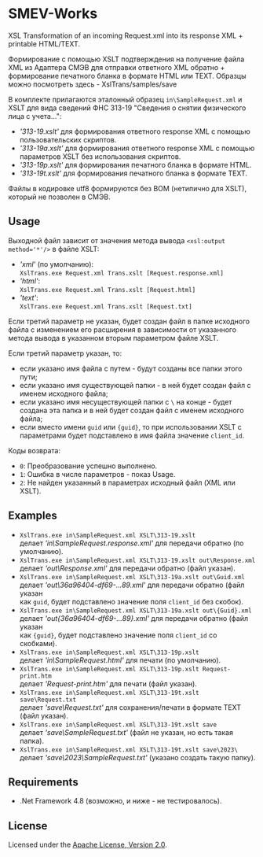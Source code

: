 # SMEV-Works

XSL Transformation of an incoming Request.xml into its response XML +
printable HTML/TEXT.

Формирование с помощью XSLT подтверждения на получение файла XML из Адаптера
СМЭВ для отправки ответного XML обратно + формирование печатного бланка в
формате HTML или TEXT. Образцы можно посмотреть здесь - XslTrans/samples/save

В комплекте прилагаются эталонный образец `in\SampleRequest.xml` и XSLT для
вида сведений ФНС 313-19 "Сведения о снятии физического лица с учета...":

- *'313-19.xslt'* для формирования ответного response XML с помощью
пользовательских скриптов.
- *'313-19a.xslt'* для формирования ответного response XML с помощью
параметров XSLT без использования скриптов.
- *'313-19p.xslt'* для формирования печатного бланка в формате HTML.
- *'313-19t.xslt'* для формирования печатного бланка в формате TEXT.

Файлы в кодировке utf8 формируются без BOM (нетипично для XSLT), который
не позволен в СМЭВ.

## Usage

Выходной файл зависит от значения метода вывода `<xsl:output method='*'/>`
в файле XSLT:

- *'xml'* (по умолчанию):  
`XslTrans.exe Request.xml Trans.xslt [Request.response.xml]`
- *'html'*:  
`XslTrans.exe Request.xml Trans.xslt [Request.html]`
- *'text'*:  
`XslTrans.exe Request.xml Trans.xslt [Request.txt]`

Если третий параметр не указан, будет создан файл в папке исходного файла
с изменением его расширения в зависимости от указанного метода вывода в
указанном вторым параметром файле XSLT.

Если третий параметр указан, то:

- если указано имя файла с путем - будут созданы все папки этого пути;
- если указано имя существующей папки - в ней будет создан файл с именем
исходного файла;
- если указано имя несуществующей папки с `\` на конце - будет создана
эта папка и в ней будет создан файл с именем исходного файла;
- если вместо имени `guid` или `{guid}`, то при использовании XSLT с
параметрами будет подставлено в имя файла значение `client_id`.

Коды возврата:

- `0`: Преобразование успешно выполнено.
- `1`: Ошибка в числе параметров - показ Usage.
- `2`: Не найден указанный в параметрах исходный файл (XML или XSLT).

## Examples

- `XslTrans.exe in\SampleRequest.xml XSLT\313-19.xslt`  
делает *'in\SampleRequest.response.xml'* для передачи обратно (по умолчанию).
- `XslTrans.exe in\SampleRequest.xml XSLT\313-19.xslt out\Response.xml`  
делает *'out\Response.xml'* для передачи обратно (файл указан).
- `XslTrans.exe in\SampleRequest.xml XSLT\313-19a.xslt out\Guid.xml`  
делает *'out\36a96404-df69-...89.xml'* для передачи обратно (файл указан  
как `guid`, будет подставлено значение поля `client_id` без скобок).
- `XslTrans.exe in\SampleRequest.xml XSLT\313-19a.xslt out\{Guid}.xml`  
делает *'out\{36a96404-df69-...89}.xml'* для передачи обратно (файл указан  
как `{guid}`, будет подставлено значение поля `client_id` со скобками).
- `XslTrans.exe in\SampleRequest.xml XSLT\313-19p.xslt`  
делает *'in\SampleRequest.html'* для печати (по умолчанию).
- `XslTrans.exe in\SampleRequest.xml XSLT\313-19p.xslt Request-print.htm`  
делает *'Request-print.htm'* для печати (файл указан).
- `XslTrans.exe in\SampleRequest.xml XSLT\313-19t.xslt save\Request.txt`  
делает *'save\Request.txt'* для сохранения/печати в формате TEXT
(файл указан).
- `XslTrans.exe in\SampleRequest.xml XSLT\313-19t.xslt save`  
делает *'save\SampleRequest.txt'* (файл не указан, но есть такая папка).
- `XslTrans.exe in\SampleRequest.xml XSLT\313-19t.xslt save\2023\`  
делает *'save\2023\SampleRequest.txt'* (указано создать такую папку).

## Requirements

- .Net Framework 4.8 (возможно, и ниже - не тестировалось).

## License

Licensed under the [Apache License, Version 2.0].

[Apache License, Version 2.0]: LICENSE
